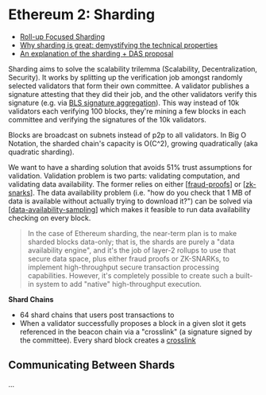 # Ethereum 2: Sharding

* [Roll-up Focused Sharding](https://notes.ethereum.org/@vbuterin/data_sharding_roadmap)
* [Why sharding is great: demystifying the technical properties](https://vitalik.ca/general/2021/04/07/sharding.html)
* [An explanation of the sharding + DAS proposal](https://hackmd.io/@vbuterin/sharding_proposal#An-explanation-of-the-sharding--DAS-proposal)

Sharding aims to solve the scalability trilemma (Scalability, Decentralization, Security). It works by splitting up the verification job amongst randomly selected validators that form their own committee. A validator publishes a signature attesting that they did their job, and the other validators verify this signature (e.g. via [BLS signature aggregation](https://ethresear.ch/t/pragmatic-signature-aggregation-with-bls/2105)). This way instead of 10k validators each verifying 100 blocks, they're mining a few blocks in each committee and verifying the signatures of the 10k validators.

Blocks are broadcast on subnets instead of p2p to all validators. In Big O Notation, the sharded chain's capacity is O(C^2), growing quadratically (aka quadratic sharding).

We want to have a sharding solution that avoids 51% trust assumptions for validation. Validation problem is two parts: validating computation, and validating data availability. The former relies on either [[fraud-proofs]] or [[zk-snarks]]. The data availability problem (i.e. "how do you check that 1 MB of data is available without actually trying to download it?") can be solved via [[data-availability-sampling]] which makes it feasible to run data availability checking on every block.

>In the case of Ethereum sharding, the near-term plan is to make sharded blocks data-only; that is, the shards are purely a "data availability engine", and it's the job of layer-2 rollups to use that secure data space, plus either fraud proofs or ZK-SNARKs, to implement high-throughput secure transaction processing capabilities. However, it's completely possible to create such a built-in system to add "native" high-throughput execution.

**Shard Chains**

* 64 shard chains that users post transactions to
* When a validator successfully proposes a block in a given slot it gets referenced in the beacon chain via a "crosslink" (a signature signed by the committee). Every shard block creates a [crosslink](https://notes.ethereum.org/@vbuterin/HkiULaluS)

## Communicating Between Shards

...

[//begin]: # "Autogenerated link references for markdown compatibility"
[fraud-proofs]: fraud-proofs "Fraud Proofs"
[zk-snarks]: zk-snarks "zk-SNARKs"
[data-availability-sampling]: data-availability-sampling "Data Availability Sampling"
[//end]: # "Autogenerated link references"
